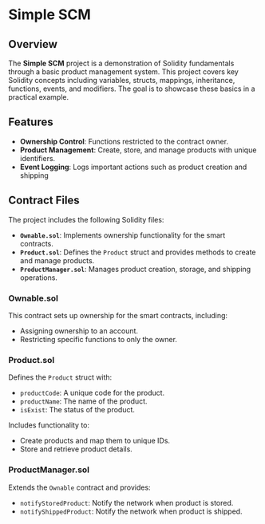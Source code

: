 # Simple SCM

## Overview

The **Simple SCM** project is a demonstration of Solidity fundamentals through a basic product management system. This project covers key Solidity concepts including variables, structs, mappings, inheritance, functions, events, and modifiers. The goal is to showcase these basics in a practical example.

## Features

- **Ownership Control**: Functions restricted to the contract owner.
- **Product Management**: Create, store, and manage products with unique identifiers.
- **Event Logging**: Logs important actions such as product creation and shipping

## Contract Files

The project includes the following Solidity files:

- **`Ownable.sol`**: Implements ownership functionality for the smart contracts.
- **`Product.sol`**: Defines the `Product` struct and provides methods to create and manage products.
- **`ProductManager.sol`**: Manages product creation, storage, and shipping operations.

### Ownable.sol

This contract sets up ownership for the smart contracts, including:

- Assigning ownership to an account.
- Restricting specific functions to only the owner.

### Product.sol

Defines the `Product` struct with:

- `productCode`: A unique code for the product.
- `productName`: The name of the product.
- `isExist`: The status of the product.

Includes functionality to:

- Create products and map them to unique IDs.
- Store and retrieve product details.

### ProductManager.sol

Extends the `Ownable` contract and provides:

- `notifyStoredProduct`: Notify the network when product is stored.
- `notifyShippedProduct`: Notify the network when product is shipped.
